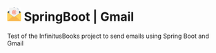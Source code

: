 # ![Alt_Text](https://github.com/imistless/java-mail-spring-boot/blob/master/email.png) SpringBoot | Gmail
Test of the InfinitusBooks project to send emails using Spring Boot and Gmail
